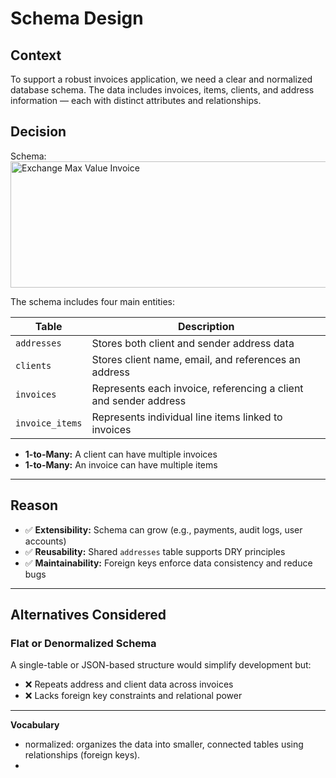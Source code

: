 # Schema Design

## Context

To support a robust invoices application, we need a clear and normalized database schema.
The data includes invoices, items, clients, and address information — each with distinct attributes and relationships.

## Decision

Schema:
<img width="960" height="202" alt="Exchange Max Value Invoice" src="https://github.com/user-attachments/assets/c0dab431-769e-4171-a904-5618a30b23b4" />


The schema includes four main entities:

| Table           | Description                                                 |
|------------------|-------------------------------------------------------------|
| `addresses`     | Stores both client and sender address data                   |
| `clients`       | Stores client name, email, and references an address         |
| `invoices`      | Represents each invoice, referencing a client and sender address |
| `invoice_items` | Represents individual line items linked to invoices         |

- **1-to-Many:** A client can have multiple invoices
- **1-to-Many:** An invoice can have multiple items

---

## Reason

- ✅ **Extensibility:** Schema can grow (e.g., payments, audit logs, user accounts)
- ✅ **Reusability:** Shared `addresses` table supports DRY principles
- ✅ **Maintainability:** Foreign keys enforce data consistency and reduce bugs

---

## Alternatives Considered

### Flat or Denormalized Schema

A single-table or JSON-based structure would simplify development but:

- ❌ Repeats address and client data across invoices
- ❌ Lacks foreign key constraints and relational power

---

**Vocabulary**
- normalized: organizes the data into smaller, connected tables using relationships (foreign keys).
- 
